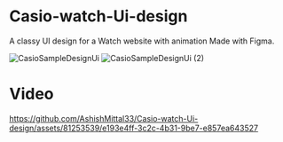 # Casio-watch-Ui-design
A classy UI design for a Watch website with animation Made with Figma.


![CasioSampleDesignUi](https://github.com/AshishMittal33/Casio-watch-Ui-design/assets/81253539/a3ae6f00-14da-4627-a4ad-90a13e33a7f0)
![CasioSampleDesignUi (2)](https://github.com/AshishMittal33/Casio-watch-Ui-design/assets/81253539/a248cde4-cbac-4c39-9f56-32200f7fa159)

# Video



https://github.com/AshishMittal33/Casio-watch-Ui-design/assets/81253539/e193e4ff-3c2c-4b31-9be7-e857ea643527

